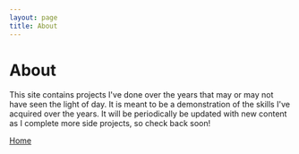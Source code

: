```yaml
---
layout: page
title: About
---
```


# About

This site contains projects I've done over the years that may or may not have seen the light of day. It is meant to be a demonstration of the skills I've acquired over the years. It will be periodically be updated with new content as I complete more side projects, so check back soon!

[Home][site-home]


[site-home]: {{site.url}}{{site.baseurl}}

